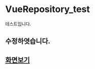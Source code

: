 # VueRepository_test
테스트입니다.


## 수정하엿습니다.

## [화면보기](https://samagui89.github.io/VueRepository_test/vue.js/)